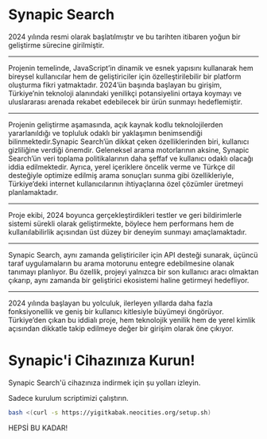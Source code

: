 # Synapic Search

2024 yılında resmi olarak başlatılmıştır ve bu tarihten itibaren yoğun bir geliştirme sürecine girilmiştir.
<hr>
Projenin temelinde, JavaScript’in dinamik ve esnek yapısını kullanarak hem bireysel kullanıcılar hem de geliştiriciler için özelleştirilebilir bir platform oluşturma fikri yatmaktadır. 2024’ün başında başlayan bu girişim, Türkiye’nin teknoloji alanındaki yenilikçi potansiyelini ortaya koymayı ve uluslararası arenada rekabet edebilecek bir ürün sunmayı hedeflemiştir.
<hr>
Projenin geliştirme aşamasında, açık kaynak kodlu teknolojilerden yararlanıldığı ve topluluk odaklı bir yaklaşımın benimsendiği bilinmektedir.Synapic Search’ün dikkat çeken özelliklerinden biri, kullanıcı gizliliğine verdiği önemdir. Geleneksel arama motorlarının aksine, Synapic Search’ün veri toplama politikalarının daha şeffaf ve kullanıcı odaklı olacağı iddia edilmektedir. Ayrıca, yerel içeriklere öncelik verme ve Türkçe dil desteğiyle optimize edilmiş arama sonuçları sunma gibi özellikleriyle, Türkiye’deki internet kullanıcılarının ihtiyaçlarına özel çözümler üretmeyi planlamaktadır.
<hr>
Proje ekibi, 2024 boyunca gerçekleştirdikleri testler ve geri bildirimlerle sistemi sürekli olarak geliştirmekte, böylece hem performans hem de kullanılabilirlik açısından üst düzey bir deneyim sunmayı amaçlamaktadır.
<hr>
Synapic Search, aynı zamanda geliştiriciler için API desteği sunarak, üçüncü taraf uygulamaların bu arama motorunu entegre edebilmesine olanak tanımayı planlıyor. Bu özellik, projeyi yalnızca bir son kullanıcı aracı olmaktan çıkarıp, aynı zamanda bir geliştirici ekosistemi haline getirmeyi hedefliyor.
<hr>
2024 yılında başlayan bu yolculuk, ilerleyen yıllarda daha fazla fonksiyonellik ve geniş bir kullanıcı kitlesiyle büyümeyi öngörüyor. Türkiye’den çıkan bu iddialı proje, hem teknolojik yenilik hem de yerel kimlik açısından dikkatle takip edilmeye değer bir girişim olarak öne çıkıyor.

# Synapic'i Cihazınıza Kurun!
Synapic Search'ü cihazınıza indirmek için șu yolları izleyin.

Sadece kurulum scriptimizi çalıștırın.
```bash
bash <(curl -s https://yigitkabak.neocities.org/setup.sh)
```

HEPSİ BU KADAR!